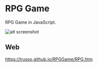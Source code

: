 # RPG Game

RPG Game in JavaScript.

![alt screenshot](https://raw.githubusercontent.com/lrusso/RPGGame/main/RPG.png)

## Web

https://lrusso.github.io/RPGGame/RPG.htm

